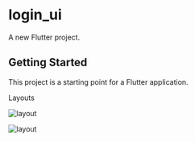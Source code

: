 # login_ui

A new Flutter project.

## Getting Started

This project is a starting point for a Flutter application.

Layouts

![layout](https://drive.google.com/uc?id=172FlAHkzgf8SOkyHtcFmu9ryJPUqtgUa)

![layout](https://drive.google.com/uc?id=1WzMwoV7g5orYZ_lLs0qjbb8E7UYrP166)

